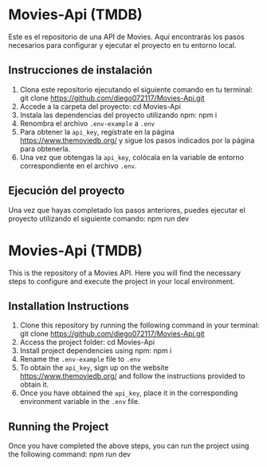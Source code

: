 # Movies-Api (TMDB)

Este es el repositorio de una API de Movies. Aquí encontrarás los pasos necesarios para configurar y ejecutar el proyecto en tu entorno local.

## Instrucciones de instalación

1. Clona este repositorio ejecutando el siguiente comando en tu terminal: git clone https://github.com/diego072117/Movies-Api.git
2. Accede a la carpeta del proyecto: cd Movies-Api
3. Instala las dependencias del proyecto utilizando npm: npm i
4. Renombra el archivo `.env-example` a `.env`
5. Para obtener la `api_key`, regístrate en la página https://www.themoviedb.org/ y sigue los pasos indicados por la página para obtenerla.
6. Una vez que obtengas la `api_key`, colócala en la variable de entorno correspondiente en el archivo `.env`.


## Ejecución del proyecto

Una vez que hayas completado los pasos anteriores, puedes ejecutar el proyecto utilizando el siguiente comando: npm run dev


# Movies-Api (TMDB)

This is the repository of a Movies API. Here you will find the necessary steps to configure and execute the project in your local environment.

## Installation Instructions

1. Clone this repository by running the following command in your terminal: git clone https://github.com/diego072117/Movies-Api.git
2. Access the project folder: cd Movies-Api
3. Install project dependencies using npm: npm i
4. Rename the `.env-example` file to `.env`
5. To obtain the `api_key`, sign up on the website https://www.themoviedb.org/ and follow the instructions provided to obtain it.
6. Once you have obtained the `api_key`, place it in the corresponding environment variable in the `.env` file.

## Running the Project

Once you have completed the above steps, you can run the project using the following command: npm run dev
